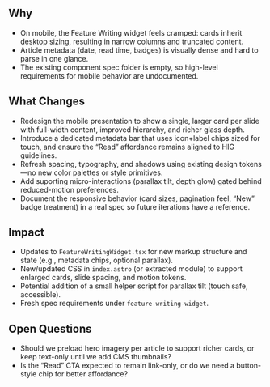 ## Why
- On mobile, the Feature Writing widget feels cramped: cards inherit desktop sizing, resulting in narrow columns and truncated content.
- Article metadata (date, read time, badges) is visually dense and hard to parse in one glance.
- The existing component spec folder is empty, so high-level requirements for mobile behavior are undocumented.

## What Changes
- Redesign the mobile presentation to show a single, larger card per slide with full-width content, improved hierarchy, and richer glass depth.
- Introduce a dedicated metadata bar that uses icon+label chips sized for touch, and ensure the “Read” affordance remains aligned to HIG guidelines.
- Refresh spacing, typography, and shadows using existing design tokens—no new color palettes or style primitives.
- Add suporting micro-interactions (parallax tilt, depth glow) gated behind reduced-motion preferences.
- Document the responsive behavior (card sizes, pagination feel, “New” badge treatment) in a real spec so future iterations have a reference.

## Impact
- Updates to `FeatureWritingWidget.tsx` for new markup structure and state (e.g., metadata chips, optional parallax).
- New/updated CSS in `index.astro` (or extracted module) to support enlarged cards, slide spacing, and motion tokens.
- Potential addition of a small helper script for parallax tilt (touch safe, accessible).
- Fresh spec requirements under `feature-writing-widget`.

## Open Questions
- Should we preload hero imagery per article to support richer cards, or keep text-only until we add CMS thumbnails?
- Is the “Read” CTA expected to remain link-only, or do we need a button-style chip for better affordance?
